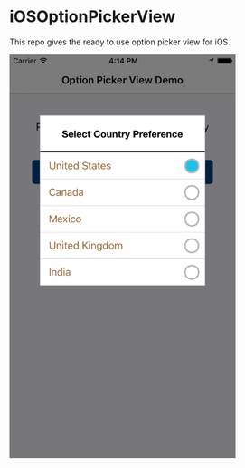 # iOSOptionPickerView
This repo gives the ready to use option picker view for iOS.

<p align="left">
  <img src="https://github.com/mobitronics/iOSOptionPickerView/blob/master/MTOptionPickerView-02.png" width="400"/>
</p>
